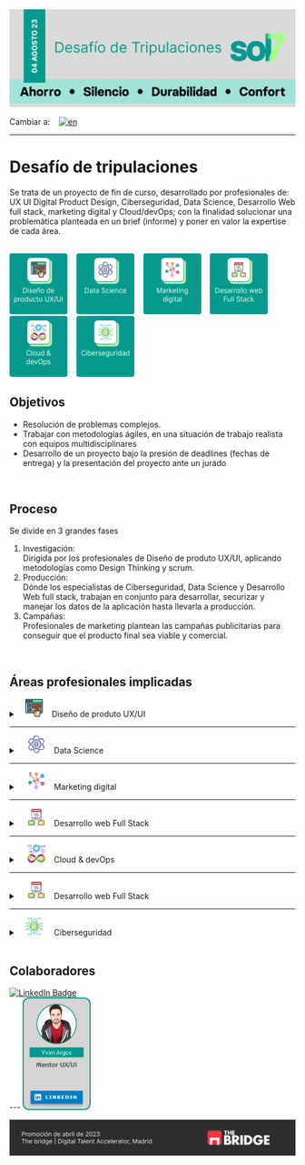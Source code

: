 <style>
  .summary_Logo {
    width: 32px;
    height: 32px;
  }

  .container {
    display: flex; 
    flex-wrap: wrap; 
    gap: 2rem; 
    justify-content: center;
    align-items: center;
    padding: 1rem;
  }

  .black {
    background-color: black;
  }

  .center {
    justify: center;
  }

  .gap1 {
    gap: 1rem;
  }

  .professional_card {
    width: 120px;
  }

  .area_icon {
    height: 107px;
    width: 102px;
  }

  .tool_icon {
    height: 64px;
  }
  
</style>

<picture>
  <source media="(prefers-color-scheme: dark)" srcset="./assets/banner_sol7_dark.png">
  <source media="(prefers-color-scheme: light)" srcset="./assets/banner_sol7_ligth.png">
  <img alt="banner sol7" src="./assets/banner_sol7_default.png">
</picture>

<br>

Cambiar a:&nbsp; &nbsp; [![en](https://img.shields.io/badge/idioma-inglés-green.svg)](README.md)

---

# Desafío de tripulaciones
Se trata de un proyecto de fin de curso, desarrollado por profesionales de: UX UI Digital Product Design, Ciberseguridad, Data Science, Desarrollo Web full stack, marketing digital y Cloud/devOps; con la finalidad solucionar una problemática planteada en un brief (informe) y poner en valor la expertise de cada área.

<br>

<div>
  <a href="#áreas-profesionales-implicadas"><img src="assets/content.es/icon_UXUI_es.png" title="Diseño de produto UX/UI" alt="Logo Diseño de produto UX/UI" class="area_icon"/></a>&nbsp; &nbsp;
  <a href="#áreas-profesionales-implicadas"><img src="assets/content.es/icon_data_es.png" title="Data Science" alt="Logo de Data Science" class="area_icon"/></a>&nbsp; &nbsp;
  <a href="#áreas-profesionales-implicadas"><img src="assets/content.es/icon_marketing_es.png" title="Marketing digital" alt="Logo de Marketing digital" class="area_icon"/></a>&nbsp; &nbsp;
  <a href="#áreas-profesionales-implicadas"><img src="assets/content.es/icon_webDev_es.png" title="Desarrollo web Full Stack" alt="Logo de Desarrollo web Full Stack" class="area_icon"/></a>&nbsp; &nbsp;
  <a href="#áreas-profesionales-implicadas"><img src="assets/content.es/icon_devOps_es.png" title="Cloud & devOps" alt="Logo de Cloud & devOps" class="area_icon"/></a>&nbsp; &nbsp;
  <a href="#áreas-profesionales-implicadas"><img src="assets/content.es/icon_ciber_es.png" title="Ciberseguridad" alt="Logo de Ciberseguridad" class="area_icon"/></a>&nbsp; &nbsp;
</div>

## Objetivos
- Resolución de problemas complejos.
- Trabajar con metodologías ágiles, en una situación de trabajo realista con equipos multidisciplinares
- Desarrollo de un proyecto bajo la presión de deadlines (fechas de entrega) y la presentación del proyecto ante un jurado

<br>

## Proceso
Se divide en 3 grandes fases
  1. Investigación: <br>
    Dirigida por los profesionales de Diseño de produto UX/UI, aplicando metodologías como Design Thinking y scrum.
  2. Producción: <br>
    Dónde los especialistas de Ciberseguridad, Data Science y Desarrollo Web full stack, trabajan en conjunto para desarrollar, securizar y manejar los datos de la aplicación hasta llevarla a producción.
  3. Campañas: <br> 
    Profesionales de marketing plantean las campañas publicitarias para conseguir que el producto final sea viable y comercial.

<br>

## Áreas profesionales implicadas

<details>
  <summary>&nbsp; &nbsp;<img src="assets/content.es/summary_icon_uxui.png" title="Diseño de produto UX/UI" alt="Logo Diseño de produto UX/UI" class="summary_Logo"/>&nbsp; &nbsp; Diseño de produto UX/UI</summary>

<br>


<div class="container black">

  <img src="assets/ui_plus.png" title="Diseño de produto UX/UI" alt="Logo Diseño de produto UX/UI" class="area_icon"/>

  <div>

  ### Responsabilidades

  - Investigación inicial
  - Diseño de flujos
  - Desarrollo del prototipado
  </div>
  <div>

  ### Herramientas

  <div>
    <img src="assets/card_tool_figma.png" title="Figma" alt="Logo de Figma" class="tool_icon"/>&nbsp; &nbsp;
    <img src="assets/card_tool_notion.png" title="Notion" alt="Logo de Notion" class="tool_icon"/>&nbsp; &nbsp;
  </div>
  </div>
</div>
  
<div class="center">

  ### Profesionales

<div class="container gap1">

  <a href="www.linkedin.com/in/annita-nino">
    <img src="assets/content.es/professional_UX-UI.png" alt="Diseñadora de producto UX/UI" class="professional_card"/>
  </a>
</div>
</div>

</details>

---

<details>
  <summary>&nbsp; &nbsp; <img src="assets/content.es/summary_icon_dataScience.png" title="Data Science" alt="Data Science" class="summary_Logo"/>&nbsp; &nbsp; Data Science</summary>

<br>


<div class="container black">

  <img src="assets/icon_dataScience_plus.png" title="Data Science" alt="Logo Data Science" class="area_icon"/>

  <div>

  ### Responsabilidades

  - Recopilación de datos (investigación)
  - Creación de un asistente virtual UX/UI
  - Creación de un modelo de predicción
  </div>
  <div>

  ### Herramientas

  <div>
    <img src="assets/card_tool_python.png" title="Python" alt="Logo de Python" class="tool_icon"/>&nbsp; &nbsp;
    <img src="assets/card_tool_LangChain.png" title="LangChain" alt="Logo de LangChain" class="tool_icon"/>&nbsp; &nbsp;
    <img src="assets/card_tool_flask.png" title="Flask" alt="Logo de Flask" class="tool_icon"/>&nbsp; &nbsp;
    <img src="assets/card_tool_OpenAI.png" title="Open AI" alt="Logo de Open AI" class="tool_icon"/>&nbsp; &nbsp;
    <img src="assets/card_tool_ScikitLearn.png" title="ScikitLearn" alt="Logo de ScikitLearn" class="tool_icon"/>&nbsp; &nbsp;
  </div>
  </div>
</div>
  
<div class="center">

  ### Profesionales

<div class="container gap1">

  <a href="https://www.linkedin.com/in/gabriela-romina-lupas">
    <img src="assets/content.es/professional_card_romina.png" alt="Data scientist" class="professional_card"/>
  </a>

  <a href="https://www.linkedin.com/in/braugilabert/">
    <img src="assets/content.es/professional_card_braulio.png" alt="Data scientist" class="professional_card"/>
  </a>

  <a href="https://www.linkedin.com/in/judit-r-ab8734b0/">
    <img src="assets/content.es/professional_card_judit.png" alt="Data scientist" class="professional_card"/>
  </a>
</div>
</div>
  
</details>

---
<details>
  <summary>&nbsp; &nbsp; <img src="assets/content.es/summary_icon_marketing.png" title="Marketing digital" alt="Logo Marketing digital" class="summary_Logo"/>&nbsp; &nbsp; Marketing digital</summary>
  
<br>


<div class="container black">

  <img src="assets/icon_marketing_plus.png" title="Marketing digital" alt="Logo Marketing digital" class="area_icon"/>

  <div>

  ### Responsabilidades

  - Desarrollo del Modelo de Negocio
  - Diseño de las campañas publicitarias
  - Planificación analítica 
  </div>
  <div>

  ### Herramientas

  <div>
    <img src="assets/card_tool_Waalaxy.png" title="Waalaxy" alt="Logo de Waalaxy" class="tool_icon"/>&nbsp; &nbsp;
    <img src="assets/card_tool_Mailchimp.png" title="Mailchimp" alt="Logo de Mailchimp" class="tool_icon"/>&nbsp; &nbsp;
    <img src="assets/card_tool_Hotjar.png" title="Hotjar" alt="Logo de Hotjar" class="tool_icon"/>&nbsp; &nbsp;
    <img src="assets/card_tool_GoogleAnalitics.png" title="Google Analitics" alt="Logo de Google Analitics" class="tool_icon"/>&nbsp; &nbsp;
    <img src="assets/card_tool_Meta.png" title="Meta" alt="Logo de Meta" class="tool_icon"/>&nbsp; &nbsp;
    <img src="assets/card_tool_GoogleAds.png" title="Google Ads" alt="Logo de Google Ads" class="tool_icon"/>&nbsp; &nbsp;
  </div>
  </div>
</div>
  
<div class="center">

  ### Profesionales

<div class="container gap1">

  <a href="https://www.linkedin.com/in/claragsz/">
    <img src="assets/content.es/professional_card_Clara.png" alt="Especialista en marketing" class="professional_card"/>
  </a>
</div>
</div>
</details>

---

<details>
  <summary>&nbsp; &nbsp; <img src="assets/content.es/summary_icon_development.png" title="Desarrollo web Full Stack" alt="Logo Desarrollo web Full Stack" class="summary_Logo"/>&nbsp; &nbsp; Desarrollo web Full Stack</summary>
  
<br>


<div class="container black">

  <img src="assets/icon_development_plus.png" title="Desarrollo web Full Stack" alt="Logo Desarrollo web Full Stack" class="area_icon"/>

  <div>

  ### Responsabilidades

  - Desarrollo del Frontend con React
  - Desarrollo de Backend con Express
en NodeJS
  -  BBDD relacional en MySQL
  </div>
  <div>

  ### Herramientas

  <div>
    <img src="assets/card_tool_React.png" title="React" alt="Logo de React" class="tool_icon"/>&nbsp; &nbsp;
    <img src="assets/card_tool_Express.png" title="Express" alt="Logo de Express" class="tool_icon"/>&nbsp; &nbsp;
    <img src="assets/card_tool_NextUI.png" title="Next UI" alt="Logo de Next UI" class="tool_icon"/>&nbsp; &nbsp;
    <img src="assets/card_tool_MySql.png" title="MySql" alt="Logo de MySql" class="tool_icon"/>&nbsp; &nbsp;
    <img src="assets/card_tool_JavaScript.png" title="JavaScript" alt="Logo de JavaScript" class="tool_icon"/>&nbsp; &nbsp;
    <img src="assets/card_tool_Node.png" title="Node.js" alt="Logo de Node.js" class="tool_icon"/>&nbsp; &nbsp;
  </div>
  </div>
</div>
  
<div class="center">

  ### Profesionales

<div class="container gap1">

  <a href="https://www.linkedin.com/in/jorge-monterde-ortega/">
    <img src="assets/content.es/professional_card_jorge.png" alt="Desarrollador full stack" class="professional_card"/>
  </a>

  <a href="https://www.linkedin.com/in/mariangelicarodriguezperez/">
    <img src="assets/content.es/professional_card_mariangelica.png" alt="Desarrolladora full stack" class="professional_card"/>
  </a>
</div>
</div>
</details>

---
<details>
  <summary>&nbsp; &nbsp; <img src="assets/content.es/summary_icon_devOps.png" title="Cloud & devOps" alt="Logo Cloud & devOps" class="summary_Logo"/>&nbsp; &nbsp; Cloud & devOps</summary>
    
<br>


<div class="container black">

  <img src="assets/" title="Marketing digital" alt="Logo Marketing digital" class="area_icon"/>

  <div>

  ### Responsabilidades

  - Desarrollo del Modelo de Negocio
  -  Diseño de las campañas publicitarias
  - Planificación analítica 
  </div>
  <div>

  ### Herramientas

  <div>
    <img src="assets/" title="Figma" alt="Logo de Figma" class="tool_icon"/>&nbsp; &nbsp;
    <img src="assets/" title="Notion" alt="Logo de Notion" class="tool_icon"/>&nbsp; &nbsp;
    <img src="assets/" title="Figma" alt="Logo de Figma" class="tool_icon"/>&nbsp; &nbsp;
    <img src="assets/" title="Notion" alt="Logo de Notion" class="tool_icon"/>&nbsp; &nbsp;
    <img src="assets/" title="Notion" alt="Logo de Notion" class="tool_icon"/>&nbsp; &nbsp;
    <img src="assets/" title="Notion" alt="Logo de Notion" class="tool_icon"/>&nbsp; &nbsp;
  </div>
  </div>
</div>
  
<div class="center">

  ### Profesionales

<div class="container gap1">

  <a href="https://www.linkedin.com/in/gabriela-romina-lupas">
    <img src="assets/content.es/" alt="mertor Product design UX/UI" class="professional_card"/>
  </a>
</div>
</div>
</details>

---

<details>
  <summary>&nbsp; &nbsp; <img src="assets/content.es/summary_icon_development.png" title="Desarrollo web Full Stack" alt="Logo Desarrollo web Full Stack" class="summary_Logo"/>&nbsp; &nbsp; Desarrollo web Full Stack</summary>
  
<br>


<div class="container black">

  <img src="assets/" title="Marketing digital" alt="Logo Marketing digital" class="area_icon"/>

  <div>

  ### Responsabilidades

  - Desarrollo del Modelo de Negocio
  -  Diseño de las campañas publicitarias
  - Planificación analítica 
  </div>
  <div>

  ### Herramientas

  <div>
    <img src="assets/" title="Figma" alt="Logo de Figma" class="tool_icon"/>&nbsp; &nbsp;
    <img src="assets/" title="Notion" alt="Logo de Notion" class="tool_icon"/>&nbsp; &nbsp;
    <img src="assets/" title="Figma" alt="Logo de Figma" class="tool_icon"/>&nbsp; &nbsp;
    <img src="assets/" title="Notion" alt="Logo de Notion" class="tool_icon"/>&nbsp; &nbsp;
    <img src="assets/" title="Notion" alt="Logo de Notion" class="tool_icon"/>&nbsp; &nbsp;
    <img src="assets/" title="Notion" alt="Logo de Notion" class="tool_icon"/>&nbsp; &nbsp;
    <img src="assets/" title="Notion" alt="Logo de Notion" class="tool_icon"/>&nbsp; &nbsp;
  </div>
  </div>
</div>
  
<div class="center">

  ### Profesionales

<div class="container gap1">

  <a href="https://www.linkedin.com/in/gabriela-romina-lupas">
    <img src="assets/content.es/" alt="mertor Product design UX/UI" class="professional_card"/>
  </a>
</div>
</div>
</details>

---

<details>
  <summary>&nbsp; &nbsp;<img src="assets/content.es/summary_icon_cybersecurity.png" title="Ciberseguridad" alt="Logo Ciberseguridad" class="summary_Logo"/> &nbsp; &nbsp; Ciberseguridad</summary>
    
<br>


<div class="container black">

  <img src="assets/" title="Marketing digital" alt="Logo Marketing digital" class="area_icon"/>

  <div>

  ### Responsabilidades

  - Desarrollo del Modelo de Negocio
  -  Diseño de las campañas publicitarias
  - Planificación analítica 
  </div>
  <div>

  ### Herramientas

  <div>
    <img src="assets/" title="Figma" alt="Logo de Figma" class="tool_icon"/>&nbsp; &nbsp;
    <img src="assets/" title="Notion" alt="Logo de Notion" class="tool_icon"/>&nbsp; &nbsp;
    <img src="assets/" title="Figma" alt="Logo de Figma" class="tool_icon"/>&nbsp; &nbsp;
    <img src="assets/" title="Notion" alt="Logo de Notion" class="tool_icon"/>&nbsp; &nbsp;
    <img src="assets/" title="Notion" alt="Logo de Notion" class="tool_icon"/>&nbsp; &nbsp;
    <img src="assets/" title="Notion" alt="Logo de Notion" class="tool_icon"/>&nbsp; &nbsp;
  </div>
  </div>
</div>
  
<div class="center">

  ### Profesionales

<div class="container gap1">

  <a href="https://www.linkedin.com/in/gabriela-romina-lupas">
    <img src="assets/content.es/" alt="mertor Product design UX/UI" class="professional_card"/>
  </a>
</div>
</div>
</details>

<br>

## Colaboradores

<div>
  <a href="https://www.linkedin.com/in/annita-nino/">
    <img src="https://img.shields.io/badge/LinkedIn-blue?style=for-the-badge&logo=linkedin&logoColor=white" alt="LinkedIn Badge"/>
  </a>
</div>
---

  <a href="https://www.linkedin.com/in/yvanargos/">
    <img src="assets/content.es/mentor_UX-UI.png" alt="mertor Product design UX/UI" class="professional_card"/>
  </a>

  <a href="https://www.thebridge.tech/"><img src="assets/content.es/footer_readme.png"/></a>